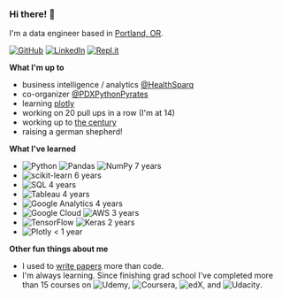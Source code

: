 ### Hi there! 👋

I'm a data engineer based in [Portland, OR](https://www.portland.gov).

[![GitHub](https://img.shields.io/badge/github-%23121011.svg?style=for-the-badge&logo=github&logoColor=white)](https://github.com/bhlmn)  [![LinkedIn](https://img.shields.io/badge/linkedin-%230077B5.svg?style=for-the-badge&logo=linkedin&logoColor=white)](https://www.linkedin.com/in/bhlmn/)  [![Repl.it](https://img.shields.io/badge/Repl.it-%230D101E.svg?style=for-the-badge&logo=replit&logoColor=white)](https://replit.com/@bhlmn)

**What I'm up to**

* business intelligence / analytics [@HealthSparq](https://healthsparq.com)
* co-organizer [@PDXPythonPyrates](https://github.com/PDXPythonPirates)
* learning [plotly](https://plotly.com/python/)
* working on 20 pull ups in a row (I'm at 14)
* working up to [the century](https://en.wikipedia.org/wiki/Century_ride)
* raising a german shepherd!

**What I've learned**

* ![Python](https://img.shields.io/badge/python-3670A0?style=for-the-badge&logo=python&logoColor=ffdd54)  ![Pandas](https://img.shields.io/badge/pandas-%23150458.svg?style=for-the-badge&logo=pandas&logoColor=white)  ![NumPy](https://img.shields.io/badge/numpy-%23013243.svg?style=for-the-badge&logo=numpy&logoColor=white) 7 years
* ![scikit-learn](https://img.shields.io/badge/scikit--learn-%23F7931E.svg?style=for-the-badge&logo=scikit-learn&logoColor=white) 6 years
* ![SQL](https://img.shields.io/badge/postgresql-%23336791.svg?&style=for-the-badge&logo=postgresql&logoColor=white) 4 years
* ![Tableau](https://img.shields.io/badge/Tableau-E97627?style=for-the-badge&logo=Tableau&logoColor=white) 4 years
* ![Google Analytics](https://img.shields.io/badge/Google%20Analytics-E37400?style=for-the-badge&logo=google%20analytics&logoColor=white) 4 years
* ![Google Cloud](https://img.shields.io/badge/GoogleCloud-%234285F4.svg?style=for-the-badge&logo=google-cloud&logoColor=white)  ![AWS](https://img.shields.io/badge/AWS-%23FF9900.svg?style=for-the-badge&logo=amazon-aws&logoColor=white) 3 years
* ![TensorFlow](https://img.shields.io/badge/TensorFlow-%23FF6F00.svg?style=for-the-badge&logo=TensorFlow&logoColor=white)  ![Keras](https://img.shields.io/badge/Keras-%23D00000.svg?style=for-the-badge&logo=Keras&logoColor=white) 2 years
* ![Plotly](https://img.shields.io/badge/Plotly-%233F4F75.svg?style=for-the-badge&logo=plotly&logoColor=white) < 1 year

**Other fun things about me**

* I used to [write papers](https://scholar.google.com/citations?user=jJ7QcqsAAAAJ&hl=en) more than code.
* I'm always learning. Since finishing grad school I've completed more than 15 courses on ![Udemy](https://img.shields.io/badge/Udemy-A435F0?style=for-the-badge&logo=Udemy&logoColor=white), ![Coursera](https://img.shields.io/badge/Coursera-%230056D2.svg?style=for-the-badge&logo=Coursera&logoColor=white), ![edX](https://img.shields.io/badge/edX-%2302262B.svg?style=for-the-badge&logo=edX&logoColor=white), and ![Udacity](https://img.shields.io/badge/Udacity-grey?style=for-the-badge&logo=udacity&logoColor=15B8E6).
